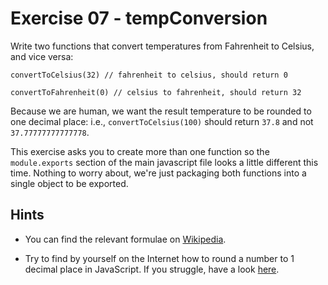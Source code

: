 # Exercise 07 - tempConversion

Write two functions that convert temperatures from Fahrenheit to Celsius, and vice versa:

```
convertToCelsius(32) // fahrenheit to celsius, should return 0

convertToFahrenheit(0) // celsius to fahrenheit, should return 32
```

Because we are human, we want the result temperature to be rounded to one decimal place: i.e., `convertToCelsius(100)` should return `37.8` and not `37.77777777777778`.

This exercise asks you to create more than one function so the `module.exports` section of the main javascript file looks a little different this time. Nothing to worry about, we're just packaging both functions into a single object to be exported.

## Hints

-   You can find the relevant formulae on [Wikipedia](https://en.wikipedia.org/wiki/Conversion_of_units_of_temperature).

-   Try to find by yourself on the Internet how to round a number to 1 decimal place in JavaScript. If you struggle, have a look [here](https://stackoverflow.com/q/7342957/5433628).
